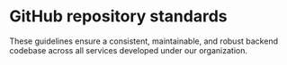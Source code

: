 # GitHub repository standards

These guidelines ensure a consistent, maintainable, and robust backend codebase across all services developed
under our organization.